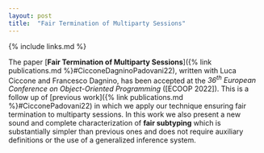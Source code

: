 ```yaml
---
layout: post
title:  "Fair Termination of Multiparty Sessions"
---
```


{% include links.md %}

The paper [**Fair Termination of Multiparty Sessions**]({% link
publications.md %}#CicconeDagninoPadovani22), written with Luca
Ciccone and Francesco Dagnino, has been accepted at the
*36<sup>th</sup> European Conference on Object-Oriented Programming*
([ECOOP 2022]). This is a follow up of [previous work]({% link
publications.md %}#CicconePadovani22) in which we apply our
technique ensuring fair termination to multiparty sessions. In this
work we also present a new sound and complete characterization of
**fair subtyping** which is substantially simpler than previous ones
and does not require auxiliary definitions or the use of a
generalized inference system.
